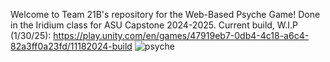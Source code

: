 Welcome to Team 21B's repository for the Web-Based Psyche Game!
Done in the Iridium class for ASU Capstone 2024-2025.
Current build, W.I.P (1/30/25): https://play.unity.com/en/games/47919eb7-0db4-4c18-a6c4-82a3ff0a23fd/11182024-build
![psyche](https://github.com/user-attachments/assets/435740d1-360b-4ad6-aa59-68844a6477b5)

